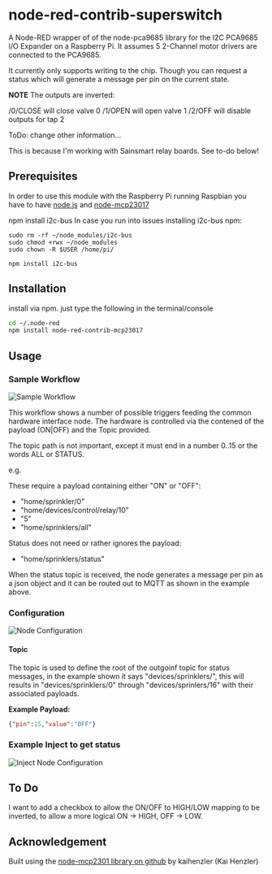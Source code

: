 node-red-contrib-superswitch
==============================

A Node-RED wrapper of of the node-pca9685 library for the I2C PCA9685 I/O Expander on a Raspberry Pi.
It assumes 5 2-Channel motor drivers are connected to the PCA9685.

It currently only supports writing to the chip. Though you can request a status which will generate a message per pin on the current state.

**NOTE** The outputs are inverted:

/0/CLOSE will close valve 0
/1/OPEN will open valve 1
/2/OFF will disable outputs for tap 2


ToDo: change other information...

This is because I'm working with Sainsmart relay boards. See to-do below!

## Prerequisites

In order to use this module with the Raspberry Pi running Raspbian you have to have [node.js](https://nodejs.org/) and [node-mcp23017](https://github.com/kaihenzler/node-mcp23017)

npm install i2c-bus
In case you run into issues installing i2c-bus npm:

````
sudo rm -rf ~/node_modules/i2c-bus
sudo chmod +rwx ~/node_modules
sudo chown -R $USER /home/pi/

npm install i2c-bus
````

## Installation

install via npm. just type the following in the terminal/console

````bash
cd ~/.node-red
npm install node-red-contrib-mcp23017
````

## Usage

### Sample Workflow
![Sample Workflow](https://github.com/afulki/node-red-contrib-mcp23017/raw/master/workflow.png)

This workflow shows a number of possible triggers feeding the common hardware interface node. The hardware is controlled via the contened of the payload (ON|OFF) and the Topic provided.

The topic path is not important, except it must end in a number 0..15 or the words ALL or STATUS.

e.g.

These require a payload containing either "ON" or "OFF":

* "home/sprinkler/0"
* "home/devices/control/relay/10"
* "5"
* "home/sprinklers/all"

Status does not need or rather ignores the payload:

* "home/sprinklers/status"

When the status topic is received, the node generates a message per pin as a json object and it can be routed out to MQTT as shown in the example above.

### Configuration
![Node Configuration](https://github.com/afulki/node-red-contrib-mcp23017/raw/master/configure.png)

#### Topic

The topic is used to define the root of the outgoinf topic for status messages, in the example shown it says "devices/sprinklers/", this will results in "devices/sprinklers/0" through "devices/sprinlers/16" with their associated payloads.

**Example Payload:**
````json
{"pin":15,"value":"OFF"}
````

### Example Inject to get status
![Inject Node Configuration](https://github.com/afulki/node-red-contrib-mcp23017/raw/master/get-status.png)

## To Do

I want to add a checkbox to allow the ON/OFF to HIGH/LOW mapping to be inverted, to allow a more logical ON -> HIGH, OFF -> LOW.



## Acknowledgement

Built using the [node-mcp2301 library on github](https://github.com/kaihenzler/node-mcp23017) by kaihenzler (Kai Henzler)
